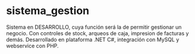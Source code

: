 # sistema_gestion

Sistema en DESARROLLO, cuya función será la de permitir gestionar un negocio. Con controles de stock, arqueos de caja, impresion de facturas y demás.
Desarrollado en plataforma .NET C#, integración con MySQL y webservice con PHP. 
